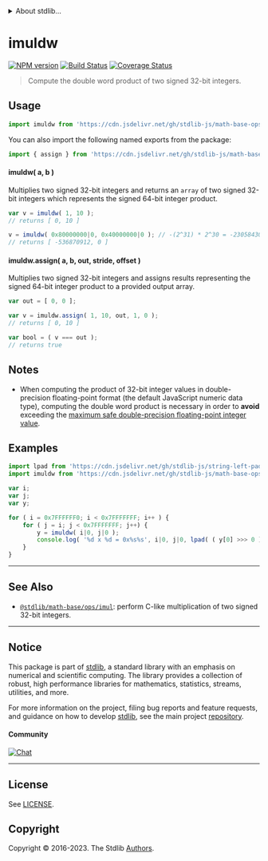 <!--

@license Apache-2.0

Copyright (c) 2018 The Stdlib Authors.

Licensed under the Apache License, Version 2.0 (the "License");
you may not use this file except in compliance with the License.
You may obtain a copy of the License at

   http://www.apache.org/licenses/LICENSE-2.0

Unless required by applicable law or agreed to in writing, software
distributed under the License is distributed on an "AS IS" BASIS,
WITHOUT WARRANTIES OR CONDITIONS OF ANY KIND, either express or implied.
See the License for the specific language governing permissions and
limitations under the License.

-->


<details>
  <summary>
    About stdlib...
  </summary>
  <p>We believe in a future in which the web is a preferred environment for numerical computation. To help realize this future, we've built stdlib. stdlib is a standard library, with an emphasis on numerical and scientific computation, written in JavaScript (and C) for execution in browsers and in Node.js.</p>
  <p>The library is fully decomposable, being architected in such a way that you can swap out and mix and match APIs and functionality to cater to your exact preferences and use cases.</p>
  <p>When you use stdlib, you can be absolutely certain that you are using the most thorough, rigorous, well-written, studied, documented, tested, measured, and high-quality code out there.</p>
  <p>To join us in bringing numerical computing to the web, get started by checking us out on <a href="https://github.com/stdlib-js/stdlib">GitHub</a>, and please consider <a href="https://opencollective.com/stdlib">financially supporting stdlib</a>. We greatly appreciate your continued support!</p>
</details>

# imuldw

[![NPM version][npm-image]][npm-url] [![Build Status][test-image]][test-url] [![Coverage Status][coverage-image]][coverage-url] <!-- [![dependencies][dependencies-image]][dependencies-url] -->

> Compute the double word product of two signed 32-bit integers.

<section class="intro">

</section>

<!-- /.intro -->



<section class="usage">

## Usage

```javascript
import imuldw from 'https://cdn.jsdelivr.net/gh/stdlib-js/math-base-ops-imuldw@deno/mod.js';
```

You can also import the following named exports from the package:

```javascript
import { assign } from 'https://cdn.jsdelivr.net/gh/stdlib-js/math-base-ops-imuldw@deno/mod.js';
```

#### imuldw( a, b )

Multiplies two signed 32-bit integers and returns an `array` of two signed 32-bit integers which represents the signed 64-bit integer product.

```javascript
var v = imuldw( 1, 10 );
// returns [ 0, 10 ]

v = imuldw( 0x80000000|0, 0x40000000|0 ); // -(2^31) * 2^30 = -2305843009213694000 => 32-bit integer overflow
// returns [ -536870912, 0 ]
```

#### imuldw.assign( a, b, out, stride, offset )

Multiplies two signed 32-bit integers and assigns results representing the signed 64-bit integer product to a provided output array.

```javascript
var out = [ 0, 0 ];

var v = imuldw.assign( 1, 10, out, 1, 0 );
// returns [ 0, 10 ]

var bool = ( v === out );
// returns true
```

</section>

<!-- /.usage -->

<section class="notes">

## Notes

-   When computing the product of 32-bit integer values in double-precision floating-point format (the default JavaScript numeric data type), computing the double word product is necessary in order to **avoid** exceeding the [maximum safe double-precision floating-point integer value][@stdlib/constants/float64/max-safe-integer].

</section>

<!-- /.notes -->

<section class="examples">

## Examples

<!-- eslint no-undef: "error" -->

```javascript
import lpad from 'https://cdn.jsdelivr.net/gh/stdlib-js/string-left-pad@deno/mod.js';
import imuldw from 'https://cdn.jsdelivr.net/gh/stdlib-js/math-base-ops-imuldw@deno/mod.js';

var i;
var j;
var y;

for ( i = 0x7FFFFFF0; i < 0x7FFFFFFF; i++ ) {
    for ( j = i; j < 0x7FFFFFFF; j++) {
        y = imuldw( i|0, j|0 );
        console.log( '%d x %d = 0x%s%s', i|0, j|0, lpad( ( y[0] >>> 0 ).toString( 16 ), 8, '0'), lpad( ( y[1] >>> 0 ).toString( 16 ), 8, '0' ) );
    }
}
```

</section>

<!-- /.examples -->

<!-- Section for related `stdlib` packages. Do not manually edit this section, as it is automatically populated. -->

<section class="related">

* * *

## See Also

-   <span class="package-name">[`@stdlib/math-base/ops/imul`][@stdlib/math/base/ops/imul]</span><span class="delimiter">: </span><span class="description">perform C-like multiplication of two signed 32-bit integers.</span>

</section>

<!-- /.related -->

<!-- Section for all links. Make sure to keep an empty line after the `section` element and another before the `/section` close. -->


<section class="main-repo" >

* * *

## Notice

This package is part of [stdlib][stdlib], a standard library with an emphasis on numerical and scientific computing. The library provides a collection of robust, high performance libraries for mathematics, statistics, streams, utilities, and more.

For more information on the project, filing bug reports and feature requests, and guidance on how to develop [stdlib][stdlib], see the main project [repository][stdlib].

#### Community

[![Chat][chat-image]][chat-url]

---

## License

See [LICENSE][stdlib-license].


## Copyright

Copyright &copy; 2016-2023. The Stdlib [Authors][stdlib-authors].

</section>

<!-- /.stdlib -->

<!-- Section for all links. Make sure to keep an empty line after the `section` element and another before the `/section` close. -->

<section class="links">

[npm-image]: http://img.shields.io/npm/v/@stdlib/math-base-ops-imuldw.svg
[npm-url]: https://npmjs.org/package/@stdlib/math-base-ops-imuldw

[test-image]: https://github.com/stdlib-js/math-base-ops-imuldw/actions/workflows/test.yml/badge.svg?branch=main
[test-url]: https://github.com/stdlib-js/math-base-ops-imuldw/actions/workflows/test.yml?query=branch:main

[coverage-image]: https://img.shields.io/codecov/c/github/stdlib-js/math-base-ops-imuldw/main.svg
[coverage-url]: https://codecov.io/github/stdlib-js/math-base-ops-imuldw?branch=main

<!--

[dependencies-image]: https://img.shields.io/david/stdlib-js/math-base-ops-imuldw.svg
[dependencies-url]: https://david-dm.org/stdlib-js/math-base-ops-imuldw/main

-->

[chat-image]: https://img.shields.io/gitter/room/stdlib-js/stdlib.svg
[chat-url]: https://app.gitter.im/#/room/#stdlib-js_stdlib:gitter.im

[stdlib]: https://github.com/stdlib-js/stdlib

[stdlib-authors]: https://github.com/stdlib-js/stdlib/graphs/contributors

[umd]: https://github.com/umdjs/umd
[es-module]: https://developer.mozilla.org/en-US/docs/Web/JavaScript/Guide/Modules

[deno-url]: https://github.com/stdlib-js/math-base-ops-imuldw/tree/deno
[umd-url]: https://github.com/stdlib-js/math-base-ops-imuldw/tree/umd
[esm-url]: https://github.com/stdlib-js/math-base-ops-imuldw/tree/esm
[branches-url]: https://github.com/stdlib-js/math-base-ops-imuldw/blob/main/branches.md

[stdlib-license]: https://raw.githubusercontent.com/stdlib-js/math-base-ops-imuldw/main/LICENSE

[@stdlib/constants/float64/max-safe-integer]: https://github.com/stdlib-js/constants-float64-max-safe-integer/tree/deno

<!-- <related-links> -->

[@stdlib/math/base/ops/imul]: https://github.com/stdlib-js/math-base-ops-imul/tree/deno

<!-- </related-links> -->

</section>

<!-- /.links -->
